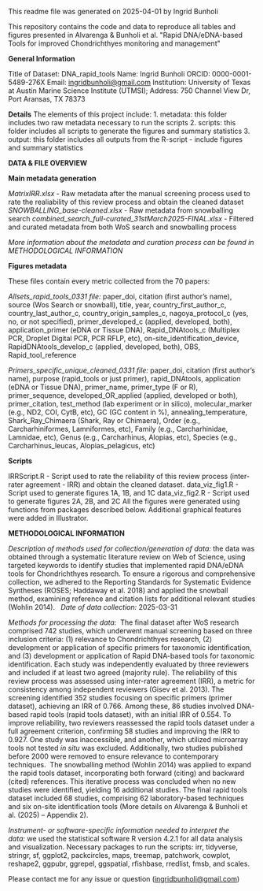 This readme file was generated on 2025-04-01 by Ingrid Bunholi

This repository contains the code and data to reproduce all tables and figures presented in Alvarenga & Bunholi et al. "Rapid DNA/eDNA-based Tools for improved Chondrichthyes monitoring and management"

**General Information**

Title of Dataset: DNA_rapid_tools
Name: Ingrid Bunholi ORCID: 0000-0001-5489-276X Email: ingridbunholi@gmail.com
Institution: University of Texas at Austin Marine Science Institute (UTMSI); Address: 750 Channel View Dr, Port Aransas, TX 78373

**Details**
The elements of this project include:
	1.	metadata: this folder includes two raw metadata necessary to run the scripts
	2.	scripts: this folder includes all scripts to generate the figures and summary statistics
	3.	output: this folder includes all outputs from the R-script - include figures and summary statistics

**DATA & FILE OVERVIEW**

**Main metadata generation**

*MatrixIRR.xlsx* - Raw metadata after the manual screening process used to rate the realiability of this review process and obtain the cleaned dataset
*SNOWBALLING_base-cleaned.xlsx* - Raw metadata from snowballing search
*combined_search_full-curated_31stMarch2025-FINAL.xlsx* - Filtered and curated metadata from both WoS search and snowballing process

*More information about the metadata and curation process can be found in METHODOLOGICAL INFORMATION*

**Figures metadata**

These files contain every metric collected from the 70 papers: 

*Allsets_rapid_tools_0331 file:* paper_doi, citation (first author’s name), source (Wos Search or snowball), title, year, country_first_author_c, country_last_author_c, country_origin_samples_c, nagoya_protocol_c (yes, no, or not specified), primer_developed_c (applied, developed, both), application_primer (eDNA or Tissue DNA), Rapid_DNAtools_c (Multiplex PCR, Droplet Digital PCR, PCR RFLP, etc), on-site_identification_device, RapidDNAtools_develop_c (applied, developed, both), OBS, Rapid_tool_reference

*Primers_specific_unique_cleaned_0331 file:* paper_doi, citation (first author’s name), purpose (rapid_tools or just primer), rapid_DNAtools, application (eDNA or Tissue DNA), primer_name, primer_type (F or R), primer_sequence, developed_OR_applied (applied, developed or both), primer_citation, test_method (lab experiment or in silico), molecular_marker (e.g., ND2, COI, CytB, etc), GC (GC content in %), annealing_temperature, Shark_Ray_Chimaera (Shark, Ray or Chimaera), Order (e.g., Carcharhiniformes, Lamniformes, etc), Family (e.g., Carcharhinidae, Lamnidae, etc), Genus (e.g., Carcharhinus, Alopias, etc), Species (e.g., Carcharhinus_leucas, Alopias_pelagicus, etc)

**Scripts**

IRRScript.R - Script used to rate the reliability of this review process (inter-rater agreement - IRR) and obtain the cleaned dataset.
data_viz_fig1.R - Script used to generate figures 1A, 1B, and 1C
data_viz_fig2.R - Script used to generate figures 2A, 2B, and 2C
All the figures were generated using functions from packages described below. Additional graphical features were added in Illustrator.

**METHODOLOGICAL INFORMATION**

*Description of methods used for collection/generation of data:* the data was obtained through a systematic literature review on Web of Science, using targeted keywords to identify studies that implemented rapid DNA/eDNA tools for Chondrichthyes research. To ensure a rigorous and comprehensive collection, we adhered to the Reporting Standards for Systematic Evidence Syntheses (ROSES; Haddaway et al. 2018) and applied the snowball method, examining reference and citation lists for additional relevant studies (Wohlin 2014).
 
*Date of data collection:* 2025-03-31

*Methods for processing the data:*  The final dataset after WoS research comprised 742 studies, which underwent manual screening based on three inclusion criteria: (1) relevance to Chondrichthyes research, (2) development or application of specific primers for taxonomic identification, and (3) development or application of Rapid DNA-based tools for taxonomic identification. Each study was independently evaluated by three reviewers and included if at least two agreed (majority rule). The reliability of this review process was assessed using inter-rater agreement (IRR), a metric for consistency among independent reviewers (Gisev et al. 2013). The screening identified 352 studies focusing on specific primers (primer dataset), achieving an IRR of 0.766. Among these, 86 studies involved DNA-based rapid tools (rapid tools dataset), with an initial IRR of 0.554. To improve reliability, two reviewers reassessed the rapid tools dataset under a full agreement criterion, confirming 58 studies and improving the IRR to 0.927. One study was inaccessible, and another, which utilized microarray tools not tested *in situ* was excluded. Additionally, two studies published before 2000 were removed to ensure relevance to contemporary techniques.  The snowballing method (Wohlin 2014) was applied to expand the rapid tools dataset, incorporating both forward (citing) and backward (cited) references. This iterative process was concluded when no new studies were identified, yielding 16 additional studies. The final rapid tools dataset included 68 studies, comprising 62 laboratory-based techniques and six on-site identification tools (More details on Alvarenga & Bunholi et al. (2025) – Appendix 2).

*Instrument- or software-specific information needed to interpret the data:* we used the statistical software R version 4.2.1 for all data analysis and visualization. Necessary packages to run the scripts: irr, tidyverse, stringr, sf, ggplot2, packcircles, maps, treemap, patchwork, cowplot, reshape2, ggpubr, ggrepel, ggspatial, rfishbase, rredlist, fmsb, and scales.

Please contact me for any issue or question (ingridbunholi@gmail.com)
